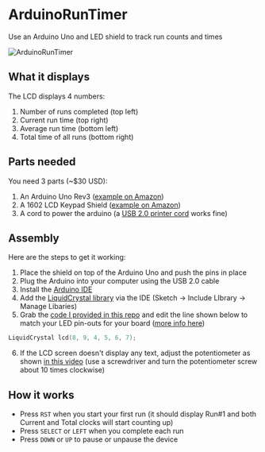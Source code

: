 # ArduinoRunTimer
Use an Arduino Uno and LED shield to track run counts and times

![ArduinoRunTimer](https://user-images.githubusercontent.com/2483481/164128789-5f9cea70-ba18-41d5-93e3-46811c47ee9f.jpg)

## What it displays
The LCD displays 4 numbers:
1. Number of runs completed (top left)
2. Current run time (top right)
3. Average run time (bottom left)
4. Total time of all runs (bottom right)

## Parts needed
You need 3 parts (~$30 USD):
1. An Arduino Uno Rev3 ([example on Amazon](https://www.amazon.com/dp/B008GRTSV6))
2. A 1602 LCD Keypad Shield ([example on Amazon](https://www.amazon.com/dp/B00OGYXN8C))
3. A cord to power the arduino (a [USB 2.0 printer cord](https://www.amazon.com/AmazonBasics-USB-2-0-Cable-Male/dp/B00NH11KIK) works fine)

## Assembly
Here are the steps to get it working:
1. Place the shield on top of the Arduino Uno and push the pins in place
2. Plug the Arduino into your computer using the USB 2.0 cable
3. Install the [Arduino IDE](https://www.arduino.cc/en/software)
4. Add the [LiquidCrystal library](https://www.arduino.cc/reference/en/libraries/liquidcrystal/) via the IDE (Sketch -> Include LIbrary -> Manage Libaries)
5. Grab the [code I provided in this repo](https://github.com/EvanDSays/ArduinoRunTimer/blob/main/ArduinoRunTimer.ino) and edit the line shown below to match your LED pin-outs for your board ([more info here](https://www.arduino.cc/reference/en/libraries/liquidcrystal/liquidcrystal/))
  ```cpp
  LiquidCrystal lcd(8, 9, 4, 5, 6, 7);  
  ```
6. If the LCD screen doesn't display any text, adjust the potentiometer as shown [in this video](https://www.youtube.com/watch?v=hsJOVG_5pMI) (use a screwdriver and turn the potentiometer screw about 10 times clockwise)

## How it works
- Press `RST` when you start your first run (it should display Run#1 and both Current and Total clocks will start counting up)
- Press `SELECT` or `LEFT` when you complete each run
- Press `DOWN` or `UP` to pause or unpause the device
